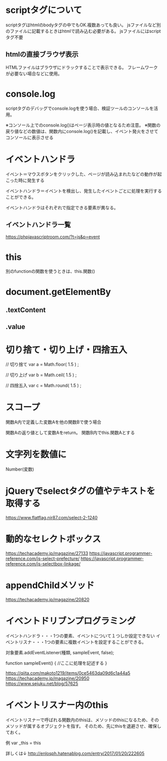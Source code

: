 # scriptタグについて
scriptタグはhtmlのbodyタグの中でもOK.複数あっても良い。
jsファイルなど別のファイルに記載するときはhtmlで読み込む必要がある。
jsファイルにはscriptタグ不要

## htmlの直接ブラウザ表示
HTMLファイルはブラウザにドラックすることで表示できる。
フレームワークが必要ない場合などに使用。

# console.log
scriptタグのデバッグでconsole.logを使う場合、検証ツールのコンソールを活用。

※コンソール上でのconsole.log()はページ表示時の値となるため注意。
※関数の戻り値などの数値は、関数内にconsole.log()を記載し、イベント発火をさせてコンソールに表示させる

# イベントハンドラ
イベント＝マウスボタンをクリックした、ページが読み込まれたなどの動作が起こった時に発生する

イベントハンドラ＝イベントを検出し、発生したイベントごとに処理を実行することができる。

イベントハンドラはそれぞれで指定できる要素が異なる。

## イベントハンドラ一覧
https://phpjavascriptroom.com/?t=js&p=event

# this
別のfunctionの関数を使うときは、this.関数()

# document.getElementBy

## .textContent

## .value

# 切り捨て・切り上げ・四捨五入
// 切り捨て
var a = Math.floor( 1.5 ) ;

// 切り上げ
var b = Math.ceil( 1.5 ) ;

// 四捨五入
var c = Math.round( 1.5 ) ;

# スコープ
関数A内で定義した変数Aを他の関数Bで使う場合

関数Aの返り値として変数Aをreturn。
関数B内でthis.関数Aとする

# 文字列を数値に
Number(変数)

# jQueryでselectタグの値やテキストを取得する
https://www.flatflag.nir87.com/select-2-1240

# 動的なセレクトボックス
https://techacademy.jp/magazine/27133
https://javascript.programmer-reference.com/js-select-prefecture/
https://javascript.programmer-reference.com/js-selectbox-linkage/

# appendChildメソッド
https://techacademy.jp/magazine/20820

# イベントドリブンプログラミング
イベントハンドラ・・・1つの要素、イベントについて１つしか設定できない
イベントリスナ・・・1つの要素に複数イベントを設定することができる。

対象要素.addEventListener(種類, sampleEvent, false);

function sampleEvent() {
  //ここに処理を記述する
}

https://qiita.com/makoto1219/items/0ce5463da09d6c1a44a5
https://techacademy.jp/magazine/20950
https://www.sejuku.net/blog/57625

# イベントリスナー内のthis
イベントリスナーで呼ばれる関数内のthisは、メソッドのthisになるため、そのメソッドが属するオブジェクトを指す。
そのため、先にthisを退避させ、確保しておく。

例
var _this = this

詳しくは↓
http://enlosph.hatenablog.com/entry/2017/01/20/222605